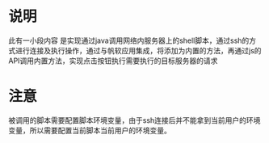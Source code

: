 # 说明
此有一小段内容 是实现通过java调用网络内服务器上的shell脚本，通过ssh的方式进行连接及执行操作，通过与帆软应用集成，将添加为内置的方法，再通过js的API调用内置方法，实现点击按钮执行需要执行的目标服务器的请求

# 注意
被调用的脚本需要配置脚本环境变量，由于ssh连接后并不能拿到当前用户的环境变量，所以需要配置当前脚本当前用户的环境变量。
